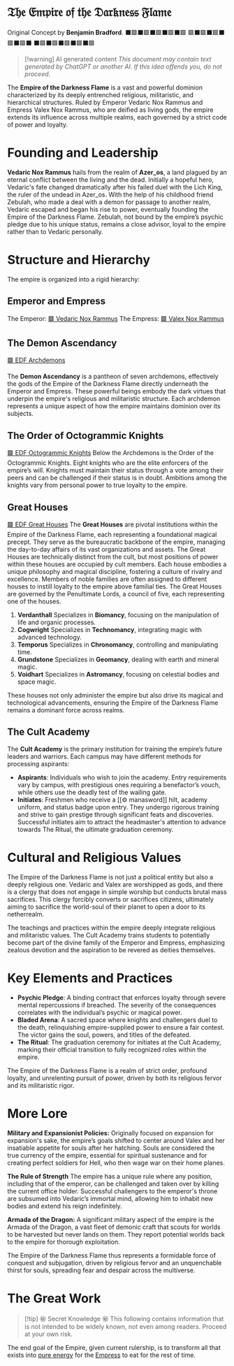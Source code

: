 # 𝔗𝔥𝔢 𝔈𝔪𝔭𝔦𝔯𝔢 𝔬𝔣 𝔱𝔥𝔢 𝔇𝔞𝔯𝔨𝔫𝔢𝔰𝔰 𝔉𝔩𝔞𝔪𝔢
Original Concept by **Benjamin Bradford**.
⬛🟩⬛🟩⬛🟩⬛🟩⬛🟩
🟩⬛🟩⬛🟩⬛🟩⬛🟩⬛
⬛🟩⬛🟩⬛🟩⬛🟩⬛🟩

> [!warning] AI generated content
> *This document may contain text generated by ChatGPT or another AI. If this idea offends you, do not proceed.*

The **Empire of the Darkness Flame** is a vast and powerful dominion characterized by its deeply entrenched religious, militaristic, and hierarchical structures. Ruled by Emperor Vedaric Nox Rammus and Empress Valex Nox Rammus, who are deified as living gods, the empire extends its influence across multiple realms, each governed by a strict code of power and loyalty.

# Founding and Leadership

**Vedaric Nox Rammus** hails from the realm of **Azer_os**, a land plagued by an eternal conflict between the living and the dead. Initially a hopeful hero, Vedaric's fate changed dramatically after his failed duel with the Lich King, the ruler of the undead in Azer_os. With the help of his childhood friend Zebulah, who made a deal with a demon for passage to another realm, Vedaric escaped and began his rise to power, eventually founding the Empire of the Darkness Flame. Zebulah, not bound by the empire’s psychic pledge due to his unique status, remains a close advisor, loyal to the empire rather than to Vedaric personally.


# Structure and Hierarchy

The empire is organized into a rigid hierarchy:

## Emperor and Empress
The Emperor: [🟩 Vedaric Nox Rammus](🟩%20Vedaric%20Nox%20Rammus.md)
The Empress: [🟩 Valex Nox Rammus](🟩%20Valex%20Nox%20Rammus.md)

## The Demon Ascendancy
[🟩 EDF Archdemons](🟩%20EDF%20Archdemons.md)

The **Demon Ascendancy** is a pantheon of seven archdemons, effectively the gods of the Empire of the Darkness Flame directly underneath the Emperor and Empress. These powerful beings embody the dark virtues that underpin the empire's religious and militaristic structure. Each archdemon represents a unique aspect of how the empire maintains dominion over its subjects.

## The Order of Octogrammic Knights
[🟩 EDF Octogrammic Knights](🟩%20EDF%20Octogrammic%20Knights.md)
Below the Archdemons is the Order of the Octogrammic Knights. Eight knights who are the elite enforcers of the empire’s will. Knights must maintain their status through a vote among their peers and can be challenged if their status is in doubt. Ambitions among the knights vary from personal power to true loyalty to the empire.

## Great Houses
[🟩 EDF Great Houses](🟩%20EDF%20Great%20Houses.md)
The **Great Houses** are pivotal institutions within the Empire of the Darkness Flame, each representing a foundational magical precept. They serve as the bureaucratic backbone of the empire, managing the day-to-day affairs of its vast organizations and assets. The Great Houses are technically distinct from the cult, but most positions of power within these houses are occupied by cult members. Each house embodies a unique philosophy and magical discipline, fostering a culture of rivalry and excellence. Members of noble families are often assigned to different houses to instill loyalty to the empire above familial ties. The Great Houses are governed by the Penultimate Lords, a council of five, each representing one of the houses.

1. **Verdanthall** Specializes in **Biomancy**, focusing on the manipulation of life and organic processes.
2. **Cogwright** Specializes in **Technomancy**, integrating magic with advanced technology.
3. **Temporus** Specializes in **Chronomancy**, controlling and manipulating time.
4. **Grundstone** Specializes in **Geomancy**, dealing with earth and mineral magic.
5. **Voidhart** Specializes in **Astromancy**, focusing on celestial bodies and space magic.

These houses not only administer the empire but also drive its magical and technological advancements, ensuring the Empire of the Darkness Flame remains a dominant force across realms.

## The Cult Academy
The **Cult Academy** is the primary institution for training the empire’s future leaders and warriors. Each campus may have different methods for processing aspirants:

- **Aspirants**: Individuals who wish to join the academy. Entry requirements vary by campus, with prestigious ones requiring a benefactor’s vouch, while others use the deadly test of the wailing gate.
- **Initiates**: Freshmen who receive a [[⚙ manasword]] hilt, academy uniform, and status badge upon entry. They undergo rigorous training and strive to gain prestige through significant feats and discoveries. Successful initiates aim to attract the headmaster's attention to advance towards The Ritual, the ultimate graduation ceremony.

# Cultural and Religious Values

The Empire of the Darkness Flame is not just a political entity but also a deeply religious one. Vedaric and Valex are worshipped as gods, and there is a clergy that does not engage in simple worship but conducts brutal mass sacrifices. This clergy forcibly converts or sacrifices citizens, ultimately aiming to sacrifice the world-soul of their planet to open a door to its netherrealm.

The teachings and practices within the empire deeply integrate religious and militaristic values. The Cult Academy trains students to potentially become part of the divine family of the Emperor and Empress, emphasizing zealous devotion and the aspiration to be revered as deities themselves.

# Key Elements and Practices

- **Psychic Pledge**: A binding contract that enforces loyalty through severe mental repercussions if breached. The severity of the consequences correlates with the individual’s psychic or magical power.
- **Bladed Arena**: A sacred space where knights and challengers duel to the death, relinquishing empire-supplied power to ensure a fair contest. The victor gains the soul, powers, and titles of the defeated.
- **The Ritual**: The graduation ceremony for initiates at the Cult Academy, marking their official transition to fully recognized roles within the empire.

The Empire of the Darkness Flame is a realm of strict order, profound loyalty, and unrelenting pursuit of power, driven by both its religious fervor and its militaristic rigor.

# More Lore
**Military and Expansionist Policies:**
Originally focused on expansion for expansion's sake, the empire’s goals shifted to center around Valex and her insatiable appetite for souls after her hatching. Souls are considered the true currency of the empire, essential for spiritual sustenance and for creating perfect soldiers for Hell, who then wage war on their home planes.

**The Rule of Strength**
The empire has a unique rule where any position, including that of the emperor, can be challenged and taken over by killing the current office holder. Successful challengers to the emperor's throne are subsumed into Vedaric’s immortal mind, allowing him to inhabit new bodies and extend his reign indefinitely.

**Armada of the Dragon:**
A significant military aspect of the empire is the Armada of the Dragon, a vast fleet of demonic craft that scouts for worlds to be harvested but never lands on them. They report potential worlds back to the empire for thorough exploitation.

The Empire of the Darkness Flame thus represents a formidable force of conquest and subjugation, driven by religious fervor and an unquenchable thirst for souls, spreading fear and despair across the multiverse.

# The Great Work
> [!tip] ㊙️ Secret Knowledge ㊙️
> This following contains information that is not intended to be widely known, not even among readers. Proceed at your own risk.

The end goal of the Empire, given current rulership, is to transform all that exists into [ pure energy](✨%20Pure%20Energy%20✨) for the [Empress](🟩%20Valex%20Nox%20Rammus) to eat for the rest of time.